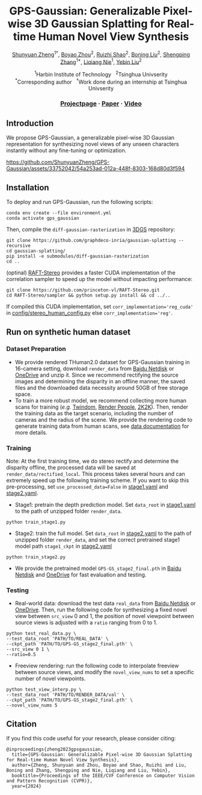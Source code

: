 <div align="center">

# <b>GPS-Gaussian</b>: Generalizable Pixel-wise 3D Gaussian Splatting for Real-time Human Novel View Synthesis

[Shunyuan Zheng](https://shunyuanzheng.github.io)<sup>1&dagger;</sup>, [Boyao Zhou](https://yaourtb.github.io)<sup>2</sup>, [Ruizhi Shao](https://dsaurus.github.io/saurus)<sup>2</sup>, [Boning Liu](https://liuboning2.github.io)<sup>2</sup>, [Shengping Zhang](http://homepage.hit.edu.cn/zhangshengping)<sup>1*</sup>, [Liqiang Nie](https://liqiangnie.github.io)<sup>1</sup>, [Yebin Liu](https://www.liuyebin.com)<sup>2</sup>

<p><sup>1</sup>Harbin Institute of Technology &nbsp;&nbsp;<sup>2</sup>Tsinghua Univserity
<br><sup>*</sup>Corresponding author &nbsp;&nbsp;<sup>&dagger;</sup>Work done during an internship at Tsinghua Univserity<p>

### [Projectpage](https://shunyuanzheng.github.io/GPS-Gaussian) · [Paper](https://arxiv.org/pdf/2312.02155.pdf) · [Video](https://youtu.be/TBIekcqt0j0)

</div>

## Introduction

We propose GPS-Gaussian, a generalizable pixel-wise 3D Gaussian representation for synthesizing novel views of any unseen characters instantly without any fine-tuning or optimization.

https://github.com/ShunyuanZheng/GPS-Gaussian/assets/33752042/54a253ad-012a-448f-8303-168d80d3f594

## Installation

To deploy and run GPS-Gaussian, run the following scripts:
```
conda env create --file environment.yml
conda activate gps_gaussian
```
Then, compile the ```diff-gaussian-rasterization``` in [3DGS](https://github.com/graphdeco-inria/gaussian-splatting) repository:
```
git clone https://github.com/graphdeco-inria/gaussian-splatting --recursive
cd gaussian-splatting/
pip install -e submodules/diff-gaussian-rasterization
cd ..
```
(optinal) [RAFT-Stereo](https://github.com/princeton-vl/RAFT-Stereo) provides a faster CUDA implementation of the correlation sampler to speed up the model without impacting performance:
```
git clone https://github.com/princeton-vl/RAFT-Stereo.git
cd RAFT-Stereo/sampler && python setup.py install && cd ../..
```
If compiled this CUDA implementation, set ```corr_implementation='reg_cuda'``` in [config/stereo_human_config.py](config/stereo_human_config.py#L33) else ```corr_implementation='reg'```.

## Run on synthetic human dataset

### Dataset Preparation
- We provide rendered THuman2.0 dataset for GPS-Gaussian training in 16-camera setting, download ```render_data``` from [Baidu Netdisk](https://pan.baidu.com/s/1sX9m8wRDSQAI9d78wST7mw?pwd=rax4) or [OneDrive](https://hiteducn0-my.sharepoint.com/:f:/g/personal/sawyer0503_hit_edu_cn/EkE2GFd2saBCh_XkY3TsoV0BVTmK1UiTTKJDYje3U3vdkw?e=YazWdd) and unzip it. Since we recommend rectifying the source images and determining the disparity in an offline manner, the saved files and the downloaded data necessity around 50GB of free storage space.
- To train a more robust model, we recommend collecting more human scans for training (<em>e.g.</em> [Twindom](https://web.twindom.com), [Render People](https://renderpeople.com/), [2K2K](https://sanghunhan92.github.io/conference/2K2K/)). Then, render the training data as the target scenario, including the number of cameras and the radius of the scene. We provide the rendering code to generate training data from human scans, see [data documentation](prepare_data/MAKE_DATA.md) for more details.

### Training
Note: At the first training time, we do stereo rectify and determine the disparity offline, the processed data will be saved at ```render_data/rectified_local```. This process takes several hours and can extremely speed up the following training scheme. If you want to skip this pre-processing, set ```use_processed_data=False``` in [stage1.yaml](config/stage1.yaml#L11) and [stage2.yaml](config/stage2.yaml#L15).

- Stage1: pretrain the depth prediction model. Set ```data_root``` in [stage1.yaml](config/stage1.yaml#L12) to the path of unzipped folder ```render_data```.
```
python train_stage1.py
```

- Stage2: train the full model. Set ```data_root``` in [stage2.yaml](config/stage2.yaml#L16) to the path of unzipped folder ```render_data```, and set the correct pretrained stage1 model path ```stage1_ckpt``` in [stage2.yaml](config/stage2.yaml#L3)
```
python train_stage2.py
```
- We provide the pretrained model ```GPS-GS_stage2_final.pth``` in [Baidu Netdisk](https://pan.baidu.com/s/1sX9m8wRDSQAI9d78wST7mw?pwd=rax4) and [OneDrive](https://hiteducn0-my.sharepoint.com/:f:/g/personal/sawyer0503_hit_edu_cn/EkE2GFd2saBCh_XkY3TsoV0BVTmK1UiTTKJDYje3U3vdkw?e=YazWdd) for fast evaluation and testing.

### Testing

- Real-world data: download the test data ```real_data``` from [Baidu Netdisk](https://pan.baidu.com/s/1sX9m8wRDSQAI9d78wST7mw?pwd=rax4) or [OneDrive](https://hiteducn0-my.sharepoint.com/:f:/g/personal/sawyer0503_hit_edu_cn/EkE2GFd2saBCh_XkY3TsoV0BVTmK1UiTTKJDYje3U3vdkw?e=YazWdd). Then, run the following code for synthesizing a fixed novel view between ```src_view``` 0 and 1, the position of novel viewpoint between source views is adjusted with a ```ratio``` ranging from 0 to 1. 
```
python test_real_data.py \
--test_data_root 'PATH/TO/REAL_DATA' \
--ckpt_path 'PATH/TO/GPS-GS_stage2_final.pth' \
--src_view 0 1 \
--ratio=0.5
```

- Freeview rendering: run the following code to interpolate freeview between source views, and modify the ```novel_view_nums``` to set a specific number of novel viewpoints.
```
python test_view_interp.py \
--test_data_root 'PATH/TO/RENDER_DATA/val' \
--ckpt_path 'PATH/TO/GPS-GS_stage2_final.pth' \
--novel_view_nums 5
```

## Citation

If you find this code useful for your research, please consider citing:
```
@inproceedings{zheng2023gpsgaussian,
  title={GPS-Gaussian: Generalizable Pixel-wise 3D Gaussian Splatting for Real-time Human Novel View Synthesis},
  author={Zheng, Shunyuan and Zhou, Boyao and Shao, Ruizhi and Liu, Boning and Zhang, Shengping and Nie, Liqiang and Liu, Yebin},
  booktitle={Proceedings of the IEEE/CVF Conference on Computer Vision and Pattern Recognition (CVPR)},
  year={2024}
```
